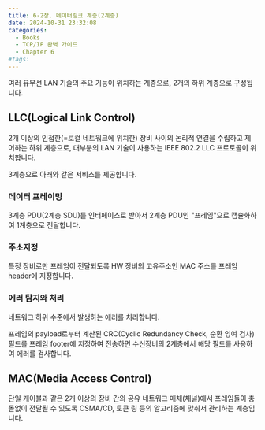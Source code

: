 ```yaml
---
title: 6-2장. 데이터링크 계층(2계층)
date: 2024-10-31 23:32:08
categories:
  - Books
  - TCP/IP 완벽 가이드
  - Chapter 6
#tags:
---
```

여러 유무선 LAN 기술의 주요 기능이 위치하는 계층으로, 2개의 하위 계층으로 구성됩니다.

## LLC(Logical Link Control)

2개 이상의 인접한(=로컬 네트워크에 위치한) 장비 사이의 논리적 연결을 수립하고 제어하는 하위 계층으로, 대부분의 LAN 기술이 사용하는 IEEE 802.2 LLC 프로토콜이 위치합니다.

3계층으로 아래와 같은 서비스를 제공합니다.

### 데이터 프레이밍

3계층 PDU(2계층 SDU)를 인터페이스로 받아서 2계층 PDU인 "프레임"으로 캡슐화하여 1계층으로 전달합니다.

### 주소지정

특정 장비로만 프레임이 전달되도록 HW 장비의 고유주소인 MAC 주소를 프레임 header에 지정합니다.

### 에러 탐지와 처리

네트워크 하위 수준에서 발생하는 에러를 처리합니다.

프레임의 payload로부터 계산된 CRC(Cyclic Redundancy Check, 순환 잉여 검사) 필드를 프레임 footer에 지정하여 전송하면 수신장비의 2계층에서 해당 필드를 사용하여 에러를 검사합니다.

## MAC(Media Access Control)

단일 케이블과 같은 2개 이상의 장비 간의 공유 네트워크 매체(채널)에서 프레임들이 충돌없이 전달될 수 있도록 CSMA/CD, 토큰 링 등의 알고리즘에 맞춰서 관리하는 계층입니다.

